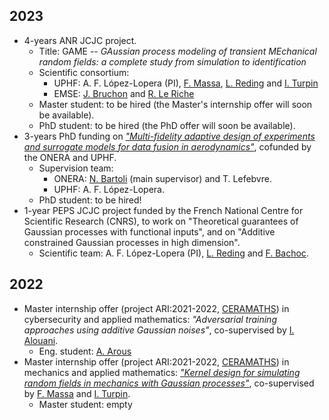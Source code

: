 ## 2023
- 4-years ANR JCJC project.
    + Title: GAME -- *GAussian process modeling of transient MEchanical random fields: a complete study from simulation to identification*
    + Scientific consortium:
      * UPHF: A. F. López-Lopera (PI), [F. Massa](https://www.uphf.fr/lamih/en/membres/massa_franck), [L. Reding](https://www.uphf.fr/ceramaths/membres/reding_lucas) and [I. Turpin](https://www.uphf.fr/ceramaths/en/membres/massa_turpin_isabelle)
      * EMSE: [J. Bruchon](https://www.emse.fr/~bruchon/index_english.html) and [R. Le Riche](https://www.emse.fr/~leriche/)
    + Master student: to be hired (the Master's internship offer will soon be available).
    + PhD student: to be hired (the PhD offer will soon be available).
- 3-years PhD funding on [*"Multi-fidelity adaptive design of experiments and surrogate models for data fusion in aerodynamics"*](https://github.com/anfelopera/anfelopera.github.io/raw/master/funding/phd/thesis_proposal_ONERA_WTdata.pdf), cofunded by the ONERA and UPHF.
    + Supervision team:
      * ONERA: [N. Bartoli](https://www.onera.fr/en/staff/nathalie-bartoli) (main supervisor) and T. Lefebvre.
      * UPHF: A. F. López-Lopera.
    + PhD student: to be hired!
- 1-year PEPS JCJC project funded by the French National Centre for Scientific Research (CNRS), to work on "Theoretical guarantees of Gaussian processes with functional inputs", and on "Additive constrained Gaussian processes in high dimension".
    + Scientific team: A. F. López-Lopera (PI), [L. Reding](https://www.uphf.fr/ceramaths/membres/reding_lucas) and [F. Bachoc](https://www.math.univ-toulouse.fr/~fbachoc/).

## 2022
- Master internship offer (project ARI:2021-2022, [CERAMATHS](https://www.uphf.fr/ceramaths)) in cybersecurity and applied mathematics: *"Adversarial training approaches using additive Gaussian noises"*, co-supervised by [I. Alouani](https://sites.google.com/view/ihsen-alouani).
    + Eng. student: [A. Arous](https://tn.linkedin.com/in/ayoub-arous-29171a196)
- Master internship offer (project ARI:2021-2022, [CERAMATHS](https://www.uphf.fr/ceramaths)) in mechanics and applied mathematics: [*"Kernel design for simulating random fields in mechanics with Gaussian processes"*](https://github.com/anfelopera/anfelopera.github.io/raw/master/funding/master/appel_stage_ceramaths_lamih_2021.pdf), co-supervised by [F. Massa](https://www.uphf.fr/lamih/en/membres/massa_franck) and [I. Turpin](https://www.uphf.fr/ceramaths/en/membres/massa_turpin_isabelle).
    + Master student: empty